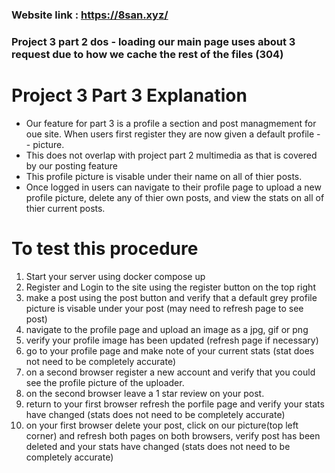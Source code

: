 ### Website link : https://8san.xyz/ 
### Project 3 part 2 dos - loading our main page uses about 3 request due to how we cache the rest of the files (304) 

# Project 3 Part 3 Explanation
- Our feature for part 3 is a profile a section and post managmement for oue site. When users first register they are now given a default profile - - picture.
- This does not overlap with project part 2 multimedia as that is covered by our posting feature
- This profile picture is visable under their name on all of thier posts.
- Once logged in users can navigate to their profile page to upload a new profile picture, delete any of thier own posts, and view the stats on all of thier current posts.


# To test this procedure 
1. Start your server using docker compose up
2. Register and Login to the site using the register button on the top right
3. make a post using the post button and verify that a default grey profile picture is visable under your post (may need to refresh page to see post)
4. navigate to the profile page and upload an image as a jpg, gif or png
5. verify your profile image has been updated (refresh page if necessary)
6. go to your profile page and make note of your current stats (stat does not need to be completely accurate)
7. on a second browser register a new account and verify that you could see the profile picture of the uploader.
8. on the second browser leave a 1 star review on your post.
9. return to your first browser refresh the porfile page and verify your stats have changed (stats does not need to be completely accurate)
10. on your first browser delete your post, click on our picture(top left corner) and refresh both pages on both browsers, verify post has been deleted and your stats have changed (stats does not need to be completely accurate)
